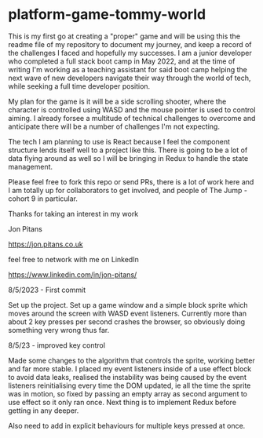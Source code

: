 # platform-game-tommy-world

This is my first go at creating a "proper" game and will be using this the readme file of my repository to document my journey, and keep a record of the challenges I faced and hopefully my successes. I am a junior developer who completed a full stack boot camp in May 2022, and at the time of writing I'm working as a teaching assistant for said boot camp helping the next wave of new developers navigate their way through the world of tech, while seeking a full time developer position.

My plan for the game is it will be a side scrolling shooter, where the character is controlled using WASD and the mouse pointer is used to control aiming. I already forsee a multitude of technical challenges to overcome and anticipate there will be a number of challenges I'm not expecting.

The tech I am planning to use is React because I feel the component structure lends itself well to a project like this. There is going to be a lot of data flying around as well so I will be bringing in Redux to handle the state management.

Please feel free to fork this repo or send PRs, there is a lot of work here and I am totally up for collaborators to get involved, and people of The Jump - cohort 9 in particular.

Thanks for taking an interest in my work

Jon Pitans

<https://jon.pitans.co.uk>

feel free to network with me on LinkedIn

<https://www.linkedin.com/in/jon-pitans/>

8/5/2023 - First commit

Set up the project. Set up a game window and a simple block sprite which moves around the screen with WASD event listeners. Currently more than about 2 key presses per second crashes the browser, so obviously doing something very wrong thus far.

8/5/23 - improved key control

Made some changes to the algorithm that controls the sprite, working better and far more stable. I placed my event listeners inside of a use effect block to avoid data leaks, realised the instability was being caused by the event listeners reinitialising every time the DOM updated, ie all the time the sprite was in motion, so fixed by passing an empty array as second argument to use effect so it only ran once. Next thing is to implement Redux before getting in any deeper.

Also need to add in explicit behaviours for multiple keys pressed at once.
